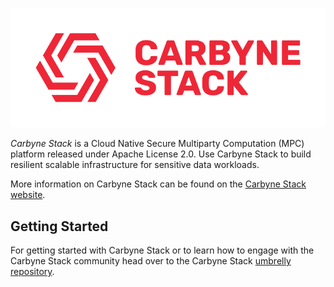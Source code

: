 ![Red Carbyne Stack logo](https://raw.githubusercontent.com/carbynestack/.github/master/profile/cs-logo.png)

_Carbyne Stack_ is a Cloud Native Secure Multiparty Computation (MPC) platform
released under Apache License 2.0. Use Carbyne Stack to build resilient scalable
infrastructure for sensitive data workloads.

More information on Carbyne Stack can be found on the
[Carbyne Stack website](https://carbynestack.io).

## Getting Started

For getting started with Carbyne Stack or to learn how to engage with the
Carbyne Stack community head over to the Carbyne Stack
[umbrelly repository](https://github.com/carbynestack/carbynestack).
